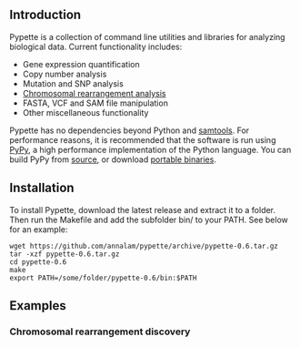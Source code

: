 Introduction
------------

Pypette is a collection of command line utilities and libraries for analyzing biological data. Current functionality includes:
  * Gene expression quantification
  * Copy number analysis
  * Mutation and SNP analysis
  * [Chromosomal rearrangement analysis](doc/StructuralVariation.markdown)
  * FASTA, VCF and SAM file manipulation
  * Other miscellaneous functionality

Pypette has no dependencies beyond Python and [samtools](https://github.com/samtools/samtools). For performance reasons, it is recommended that the software is run using [PyPy](http://pypy.org/), a high performance implementation of the Python language. You can build PyPy from [source](http://pypy.org/download.html#building-from-source), or download [portable binaries](https://github.com/squeaky-pl/portable-pypy).  

Installation
------------

To install Pypette, download the latest release and extract it to a folder. Then run the Makefile and add the subfolder bin/ to your PATH. See below for an example:

    wget https://github.com/annalam/pypette/archive/pypette-0.6.tar.gz
    tar -xzf pypette-0.6.tar.gz
    cd pypette-0.6
    make
    export PATH=/some/folder/pypette-0.6/bin:$PATH

Examples
--------

### Chromosomal rearrangement discovery

